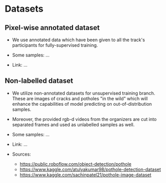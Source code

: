# Datasets

## Pixel-wise annotated dataset

- We use annotated data which have been given to all the track's participants for fully-supervised training.
- Some samples:
...

- Link:
...

## Non-labelled dataset

- We utilize non-annotated datasets for unsupervised training branch. These are images of cracks and potholes "in the wild" which will enhance the capabilities of model predicting on out-of-distribution samples.

- Moreover, the provided rgb-d videos from the organizers are cut into separated frames and used as unlabelled samples as well.

- Some samples:
...

- Link:
...

- Sources:
    - https://public.roboflow.com/object-detection/pothole
    - https://www.kaggle.com/atulyakumar98/pothole-detection-dataset
    - https://www.kaggle.com/sachinpatel21/pothole-image-dataset